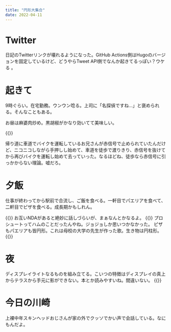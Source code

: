 ```yaml
---
title: "円形大集合"
date: 2022-04-11
---
```


# Twitter
日記のTwitterリンクが壊れるようになった。GitHub Actions側はHugoのバージョンを固定しているけど、どうやらTweet API側でなんか起きてるっぽい？ウケる
。
# 起きて
9時ぐらい。在宅勤務。ウンウン唸る。上司に「名探偵ですね...」と褒められる。そんなこともある。

お昼は麻婆肉炒め。黒胡椒がかなり効いてて美味しい。

{{<tweet user="dango_bot" id="1513528377294352385">}}

帰り道に車道でバイクを運転しているお兄さんが赤信号で止められていたんだけど、ニコニコしながら手押しし始めて、車道を徒歩で渡りきり、赤信号を抜けてから再びバイクを運転し始めて去っていった。なるほどね、徒歩なら赤信号に引っかからない理論。嘘だろ。

# 夕飯
仕事が終わってから駅前で合流し、ご飯を食べる。一軒目でパエリアを食べて、二軒目でピザを食べる。成長期かもしれん。

{{<tweet user="dango_bot" id="1513471780316655628">}}
お互いNDAがあると絶妙に話しづらいが、まぁなんとかなるよ。
{{<tweet user="dango_bot" id="1513491160735825920">}}
プロシュートってハムのことだったんやね。ジョジョしか思いつかなかった。
ピザもパエリアも皆円形。これは母校の大学の先生が作った歌。生き物は円柱形。
{{<youtube chYCA6pXCyo>}}

# 夜
ディスプレイライトなるものを組み立てる。こいつの特徴はディスプレイの真上からテラスから手元に影ができない。本とか読みやすいね。間違いない。
{{<tweet user="dango_bot" id="1513500058834337792">}}

# 今日の川崎
上裸中年スキンヘッドおじさんが家の外でクッソでかい声で会話している。なにもんだよ。